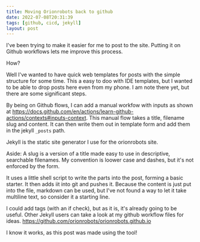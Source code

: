 ```yaml
---
title: Moving Orionrobots back to github
date: 2022-07-08T20:31:39
tags: [github, cicd, jekyll]
layout: post
---
```

I've been trying to make it easier for me to post to the site. Putting it on Github workflows lets me improve this process.

How?

Well I've wanted to have quick web templates for posts with the simple structure for some time. This a easy to doo with IDE templates, but I wanted to be able to drop posts here even from my phone. I am note there yet, but there are some significant steps.

By being on Github flows, I can add a manual workfow with inputs as shown at https://docs.github.com/en/actions/learn-github-actions/contexts#inputs-context. This manual flow takes a title, filename slug and content. It can then write them out in template form and add them in the jekyll `_posts` path.

Jekyll is the static site generator I use for the orionrobots site.

Aside: A slug is a version of a title made easy to use in descriptive, searchable filenames. My convention is loower case and  dashes, but it's not enforced by the form.

It uses a little shell script to write the parts into the post, forming a basic starter. It then adds iit into git and pushes it. Because the content is just put into the file, markdown can be used, but I've not found a way to let it take multiline text, so consider it a starting line.

I could add tags (with an if check), but as it is, it's already going to be useful. Other Jekyll users can take a look at my github workflow files for ideas. https://github.com/orionrobots/orionrobots.github.io

I know it works, as this post was made using the tool!

